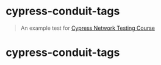 # cypress-conduit-tags

> An example test for [Cypress Network Testing Course](https://cypress.tips/courses/network-testing)
# cypress-conduit-tags
